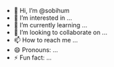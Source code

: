 - 👋 Hi, I’m @sobihum
- 👀 I’m interested in ...
- 🌱 I’m currently learning ...
- 💞️ I’m looking to collaborate on ...
- 📫 How to reach me ...
- 😄 Pronouns: ...
- ⚡ Fun fact: ...

<!---
sobihum/sobihum is a ✨ special ✨ repository because its `README.md` (this file) appears on your GitHub profile.
You can click the Preview link to take a look at your changes.
--->
